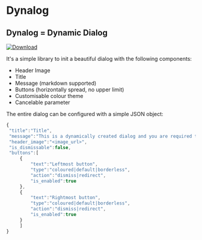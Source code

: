 # Dynalog

## Dynalog = Dynamic Dialog
 
 [ ![Download](https://api.bintray.com/packages/slashg0/maven/dynalog/images/download.svg) ](https://bintray.com/slashg0/maven/dynalog/_latestVersion)
 
It's a simple library to init a beautiful dialog with the following components:

* Header Image
* Title
* Message (markdown supported)
* Buttons (horizontally spread, no upper limit)
* Customisable colour theme 
* Cancelable parameter

The entire dialog can be configured with a simple JSON object:

```javascript
{
 "title":"Title",
 "message":"This is a dynamically created dialog and you are required to respect the genius behind it :*",
 "header_image":"<image_url>",
 "is_dismissable":false,
 "buttons":[
     {
         "text":"Leftmost button",
         "type":"coloured|default|borderless",
         "action":"dismiss|redirect",
         "is_enabled":true
     },
     {
         "text":"Rightmost button",
         "type":"coloured|default|borderless",
         "action":"dismiss|redirect",
         "is_enabled":true
     }
     ]
}
```